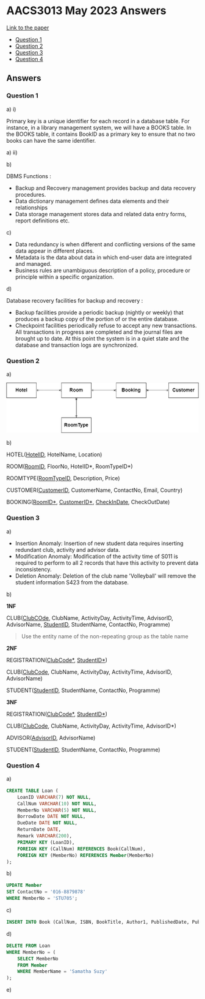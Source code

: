 <!-- @import "[TOC]" {cmd="toc" depthFrom=1 depthTo=6 orderedList=false} -->

# AACS3013 May 2023 Answers

[Link to the paper](https://eprints.tarc.edu.my/23328/1/AACS3013.pdf)

- [Question 1](#question-1)
- [Question 2](#question-2)
- [Question 3](#question-3)
- [Question 4](#question-4)

## Answers

### Question 1

a) i)

Primary key is a unique identifier for each record in a database table. For instance, in a library management system, we will have a BOOKS table. In the BOOKS table, it contains BookID as a primary key to ensure that no two books can have the same identifier.

a) ii)



b) 

DBMS Functions : 
- Backup and Recovery management provides backup and data recovery procedures.
- Data dictionary management defines data elements and their relationships
- Data storage management stores data and related data entry forms, report definitions etc.

c)

- Data redundancy is when different and conflicting versions of the same data appear in different places.
- Metadata is the data about data in which end-user data are integrated and managed.
- Business rules are unambiguous description of a policy, procedure or principle within a specific organization.

d)

Database recovery facilities for backup and recovery : 
- Backup facilities provide a periodic backup (nightly or weekly) that produces a backup copy of the portion of or the entire database.
- Checkpoint facilities periodically refuse to accept any new transactions. All transactions in progress are completed and the journal files are brought up to date. At this point the system is in a quiet state and the database and transaction logs are synchronized.

### Question 2

a)

![ERD Diagram](./oct_2022_2a.drawio.png)

b)

HOTEL(<ins>HotelID</ins>, HotelName, Location)

ROOM(<ins>RoomID</ins>, FloorNo, HotelID\*, RoomTypeID\*)

ROOMTYPE(<ins>RoomTypeID</ins>, Description, Price)

CUSTOMER(<ins>CustomerID</ins>, CustomerName, ContactNo, Email, Country)

BOOKING(<ins>RoomID\*</ins>, <ins>CustomerID\*</ins>, <ins>CheckInDate</ins>, CheckOutDate)

### Question 3

a) 

- Insertion Anomaly: Insertion of new student data requires inserting redundant club, activity and advisor data.
- Modification Anomaly: Modification of the activity time of S011 is required to perform to all 2 records that have this activity to prevent data inconsistency.
- Deletion Anomaly: Deletion of the club name 'Volleyball' will remove the student information S423 from the database.

b)

**1NF**

CLUB(<ins>ClubCOde</ins>, ClubName, ActivityDay, ActivityTime, AdvisorID, AdvisorName, <ins>StudentID</ins>, StudentName, ContactNo, Programme)

> Use the entity name of the non-repeating group as the table name

**2NF**

REGISTRATION(<ins>ClubCode\*</ins>, <ins>StudentID\*</ins>)

CLUB(<ins>ClubCode</ins>, ClubName, ActivityDay, ActivityTime, AdvisorID, AdvisorName)

STUDENT(<ins>StudentID</ins>, StudentName, ContactNo, Programme)

**3NF**

REGISTRATION(<ins>ClubCode\*</ins>, <ins>StudentID\*</ins>)

CLUB(<ins>ClubCode</ins>, ClubName, ActivityDay, ActivityTime, AdvisorID\*)

ADVISOR(<ins>AdvisorID</ins>, AdvisorName)

STUDENT(<ins>StudentID</ins>, StudentName, ContactNo, Programme)

### Question 4

a) 

```sql
CREATE TABLE Loan (
	LoanID VARCHAR(7) NOT NULL,
	CallNum VARCHAR(10) NOT NULL,
	MemberNo VARCHAR(5) NOT NULL,
	BorrowDate DATE NOT NULL,
	DueDate DATE NOT NULL,
	ReturnDate DATE,
	Remark VARCHAR(200),
	PRIMARY KEY (LoanID),
	FOREIGN KEY (CallNum) REFERENCES Book(CallNum),
	FOREIGN KEY (MemberNo) REFERENCES Member(MemberNo)
);
```

b)

```sql
UPDATE Member
SET ContactNo = '016-8879878'
WHERE MemberNo = 'STU705';
```

c)

```sql
INSERT INTO Book (CallNum, ISBN, BookTitle, Author1, PublishedDate, PublisherNo) VALUES ('S10012345', 9001851234567, 'Lost In The Jungle', 'Krishnathan Makmur', '21-JAN-2021', 'KM101');
```

d)

```sql
DELETE FROM Loan
WHERE MemberNo = (
	SELECT MemberNo
	FROM Member
	WHERE MemberName = 'Samatha Suzy'
);
```

e)

```sql

```

